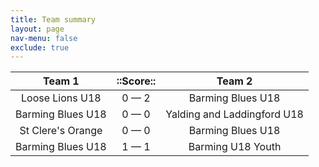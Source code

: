 ```yaml
---
title: Team summary
layout: page
nav-menu: false
exclude: true
---
```




|      Team 1       |  ::Score::  |           Team 2            |
|:-----------------:|:-----------:|:---------------------------:|
|  Loose Lions U18  | 0 &mdash; 2 |      Barming Blues U18      |
| Barming Blues U18 | 0 &mdash; 0 | Yalding and Laddingford U18 |
| St Clere's Orange | 0 &mdash; 0 |      Barming Blues U18      |
| Barming Blues U18 | 1 &mdash; 1 |      Barming U18 Youth      |

 <br /><br /><br />